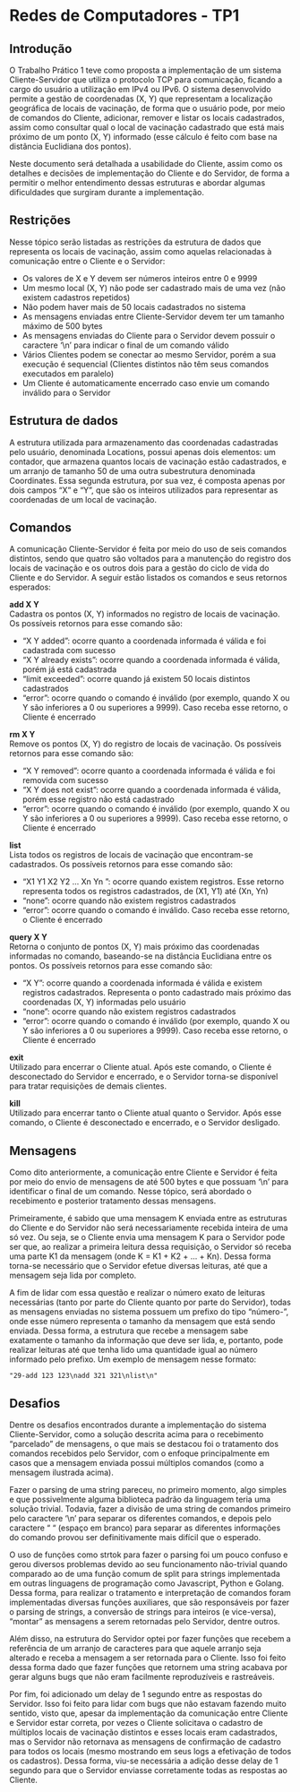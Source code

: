 # Redes de Computadores - TP1

## Introdução
O Trabalho Prático 1 teve como proposta a implementação de um sistema Cliente-Servidor que utiliza o protocolo TCP para comunicação, ficando a cargo do usuário a utilização em IPv4 ou IPv6. O sistema desenvolvido permite a gestão de coordenadas (X, Y) que representam a localização geográfica de locais de vacinação, de forma que o usuário pode, por meio de comandos do Cliente, adicionar, remover e listar os locais cadastrados, assim como consultar qual o local de vacinação cadastrado que está mais próximo de um ponto (X, Y) informado (esse cálculo é feito com base na distância Euclidiana dos pontos).  

Neste documento será detalhada a usabilidade do Cliente, assim como os detalhes e decisões de implementação do Cliente e do Servidor, de forma a permitir o melhor entendimento dessas estruturas e abordar algumas dificuldades que surgiram durante a implementação.

## Restrições
Nesse tópico serão listadas as restrições da estrutura de dados que representa os locais de vacinação, assim como aquelas relacionadas à comunicação entre o Cliente e o Servidor:  
- Os valores de X e Y devem ser números inteiros entre 0 e 9999
- Um mesmo local (X, Y) não pode ser cadastrado mais de uma vez (não existem cadastros repetidos)
- Não podem haver mais de 50 locais cadastrados no sistema
- As mensagens enviadas entre Cliente-Servidor devem ter um tamanho máximo de 500 bytes
- As mensagens enviadas do Cliente para o Servidor devem possuir o caractere ‘\n’ para indicar o final de um comando válido
- Vários Clientes podem se conectar ao mesmo Servidor, porém a sua execução é sequencial (Clientes distintos não têm seus comandos executados em paralelo)
- Um Cliente é automaticamente encerrado caso envie um comando inválido para o Servidor

## Estrutura de dados
A estrutura utilizada para armazenamento das coordenadas cadastradas pelo usuário, denominada Locations, possui apenas dois elementos: um contador, que armazena quantos locais de vacinação estão cadastrados, e um arranjo de tamanho 50 de uma outra subestrutura denominada Coordinates. Essa segunda estrutura, por sua vez, é composta apenas por dois campos “X” e “Y”, que são os inteiros utilizados para representar as coordenadas de um local de vacinação.
                      

## Comandos
A comunicação Cliente-Servidor é feita por meio do uso de seis comandos distintos, sendo que quatro são voltados para a manutenção do registro dos locais de vacinação e os outros dois para a gestão do ciclo de vida do Cliente e do Servidor. A seguir estão listados os comandos e seus retornos esperados:

**add X Y**  
Cadastra os pontos (X, Y) informados no registro de locais de vacinação. Os possíveis retornos para esse comando são:  
- “X Y added”: ocorre quanto a coordenada informada é válida e foi cadastrada com sucesso
- “X Y already exists”: ocorre quando a coordenada informada é válida, porém já está cadastrada
- “limit exceeded”: ocorre quando já existem 50 locais distintos cadastrados
- “error”: ocorre quando o comando é inválido (por exemplo, quando X ou Y são inferiores a 0 ou superiores a 9999). Caso receba esse retorno, o Cliente é encerrado  

**rm X Y**  
Remove os pontos (X, Y) do registro de locais de vacinação. Os possíveis retornos para esse comando são:  
- “X Y removed”: ocorre quanto a coordenada informada é válida e foi removida com sucesso
- “X Y does not exist”: ocorre quando a coordenada informada é válida, porém esse registro não está cadastrado
- “error”: ocorre quando o comando é inválido (por exemplo, quando X ou Y são inferiores a 0 ou superiores a 9999). Caso receba esse retorno, o Cliente é encerrado  

**list**  
Lista todos os registros de locais de vacinação que encontram-se cadastrados. Os possíveis retornos para esse comando são:  
- “X1 Y1 X2 Y2 … Xn Yn ”: ocorre quando existem registros. Esse retorno representa todos os registros cadastrados, de (X1, Y1) até (Xn, Yn)
- “none”: ocorre quando não existem registros cadastrados
- “error”: ocorre quando o comando é inválido. Caso receba esse retorno, o Cliente é encerrado  

**query X Y**  
Retorna o conjunto de pontos (X, Y) mais próximo das coordenadas informadas no comando, baseando-se na distância Euclidiana entre os pontos. Os possíveis retornos para esse comando são:
- “X Y”: ocorre quando a coordenada informada é válida e existem registros cadastrados. Representa o ponto cadastrado mais próximo das coordenadas (X, Y) informadas pelo usuário
- “none”: ocorre quando não existem registros cadastrados
- “error”: ocorre quando o comando é inválido (por exemplo, quando X ou Y são inferiores a 0 ou superiores a 9999). Caso receba esse retorno, o Cliente é encerrado  

**exit**  
Utilizado para encerrar o Cliente atual. Após este comando, o Cliente é desconectado do Servidor e encerrado, e o Servidor torna-se disponível para tratar requisições de demais clientes.  

**kill**  
Utilizado para encerrar tanto o Cliente atual quanto o Servidor. Após esse comando, o Cliente é desconectado e encerrado, e o Servidor desligado.  

## Mensagens
Como dito anteriormente, a comunicação entre Cliente e Servidor é feita por meio do envio de mensagens de até 500 bytes e que possuam ‘\n’ para identificar o final de um comando. Nesse tópico, será abordado o recebimento e posterior tratamento dessas mensagens.

Primeiramente, é sabido que uma mensagem K enviada entre as estruturas do Cliente e do Servidor não será necessariamente recebida inteira de uma só vez. Ou seja, se o Cliente envia uma mensagem K para o Servidor pode ser que, ao realizar a primeira leitura dessa requisição, o Servidor só receba uma parte K1 da mensagem (onde K = K1 + K2 + … + Kn). Dessa forma torna-se necessário que o Servidor efetue diversas leituras, até que a mensagem seja lida por completo.

A fim de lidar com essa questão e realizar o número exato de leituras necessárias (tanto por parte do Cliente quanto por parte do Servidor), todas as mensagens enviadas no sistema possuem um prefixo do tipo “número-”, onde esse número representa o tamanho da mensagem que está sendo enviada. Dessa forma, a estrutura que recebe a mensagem sabe exatamente o tamanho da informação que deve ser lida, e, portanto, pode realizar leituras até que tenha lido uma quantidade igual ao número informado pelo prefixo. Um exemplo de mensagem nesse formato:  

`"29-add 123 123\nadd 321 321\nlist\n"`

## Desafios
Dentre os desafios encontrados durante a implementação do sistema Cliente-Servidor, como a solução descrita acima para o recebimento “parcelado” de mensagens, o que mais se destacou foi o tratamento dos comandos recebidos pelo Servidor, com o enfoque principalmente em casos que a mensagem enviada possui múltiplos comandos (como a mensagem ilustrada acima).

Fazer o parsing de uma string pareceu, no primeiro momento, algo simples e que possivelmente alguma biblioteca padrão da linguagem teria uma solução trivial. Todavia, fazer a divisão de uma string de comandos primeiro pelo caractere ‘\n’ para separar os diferentes comandos, e depois pelo caractere “ “ (espaço em branco) para separar as diferentes informações do comando provou ser definitivamente mais difícil que o esperado.

O uso de funções como strtok para fazer o parsing foi um pouco confuso e gerou diversos problemas devido ao seu funcionamento não-trivial quando comparado ao de uma função comum de split para strings implementada em outras linguagens de programação como Javascript, Python e Golang. Dessa forma, para realizar o tratamento e interpretação de comandos foram implementadas diversas funções auxiliares, que são responsáveis por fazer o parsing de strings, a conversão de strings para inteiros (e vice-versa),  “montar” as mensagens a serem retornadas pelo Servidor, dentre outros.

Além disso, na estrutura do Servidor optei por fazer funções que recebem a referência de um arranjo de caracteres para que aquele arranjo seja alterado e receba a mensagem a ser retornada para o Cliente. Isso foi feito dessa forma dado que fazer funções que retornem uma string acabava por gerar alguns bugs que não eram facilmente reproduzíveis e rastreáveis.

Por fim, foi adicionado um delay de 1 segundo entre as respostas do Servidor. Isso foi feito para lidar com bugs que não estavam fazendo muito sentido, visto que, apesar da implementação da comunicação entre Cliente e Servidor estar correta, por vezes o Cliente solicitava o cadastro de múltiplos locais de vacinação distintos e esses locais eram cadastrados, mas o Servidor não retornava as mensagens de confirmação de cadastro para todos os locais (mesmo mostrando em seus logs a efetivação de todos os cadastros). Dessa forma, viu-se necessária a adição desse delay de 1 segundo para que o Servidor enviasse corretamente todas as respostas ao Cliente. 

